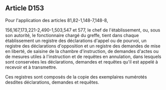Article D153
----
Pour l'application des articles 81,82-1,148-7,148-8,

156,167,173,221-2,490-1,503,547 et 577, le chef de l'établissement, ou, sous son
autorité, le fonctionnaire chargé du greffe, tient dans chaque établissement un
registre des déclarations d'appel ou de pourvoi, un registre des déclarations
d'opposition et un registre des demandes de mise en liberté, de saisine de la
chambre d'instruction, de demandes d'actes ou de mesures utiles à l'instruction
et de requêtes en annulation, dans lesquels sont conservées les déclarations,
demandes et requêtes qu'il est appelé à recevoir et à transmettre.

Ces registres sont composés de la copie des exemplaires numérotés desdites
déclarations, demandes et requêtes.
